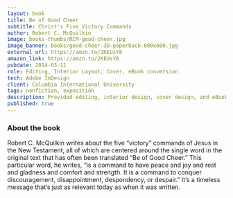 ```yaml
---
layout: book
title: Be of Good Cheer
subtitle: Christ's Five Victory Commands
author: Robert C. McQuilkin
image: books-thumbs/RCM-good-cheer.jpg
image_banner: books/good-cheer-3D-paperback-800x600.jpg
external_url: https://amzn.to/2KEUsY8
amazon_link: https://amzn.to/2KEUsY8
pubdate: 2014-03-11
role: Editing, Interior Layout, Cover, eBook conversion
tech: Adobe InDesign
client: Columbia International University
tags: nonfiction, exposition
description: Provided editing, interior design, cover design, and eBook conversion for this book project.
published: true
---
```


### About the book

Robert C. McQuilkin writes about the five “victory” commands of Jesus in the New Testament, all of which are centered around the single word in the original text that has often been translated “Be of Good Cheer.” This particular word, he writes, “is a command to have peace and joy and rest and gladness and comfort and strength. It is a command to conquer discouragement, disappointment, despondency, or despair.” It’s a timeless message that’s just as relevant today as when it was written.